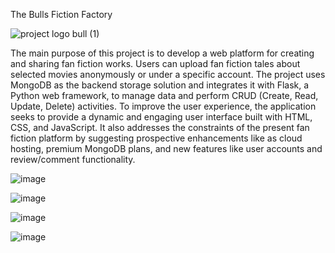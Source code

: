 The Bulls Fiction Factory

![project logo bull (1)](https://github.com/sruthisubraveti/Fan_fiction/assets/172334062/eef8fa18-c674-4bb8-8e37-cc72c2438a6b)


The main purpose of this project is to develop a web platform for creating and sharing fan fiction works. Users can upload fan fiction tales about selected movies anonymously or under a specific account. The project uses MongoDB as the backend storage solution and integrates it with Flask, a Python web framework, to manage data and perform CRUD (Create, Read, Update, Delete) activities. To improve the user experience, the application seeks to provide a dynamic and engaging user interface built with HTML, CSS, and JavaScript. It also addresses the constraints of the present fan fiction platform by suggesting prospective enhancements like as cloud hosting, premium MongoDB plans, and new features like user accounts and review/comment functionality.

![image](https://github.com/sruthisubraveti/Fan_fiction/assets/172334062/d2d5b0b4-c2a1-4586-a64b-7364493e673a)

![image](https://github.com/sruthisubraveti/Fan_fiction/assets/172334062/dff50ec8-bae5-4c0d-a694-b87edd167e8d)

![image](https://github.com/sruthisubraveti/Fan_fiction/assets/172334062/b986f420-7cef-475f-8705-0cb4fbb93295)

![image](https://github.com/sruthisubraveti/Fan_fiction/assets/172334062/12904d57-9084-44dd-a8df-5603c7f5d35d)

